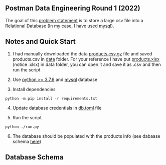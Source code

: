 ## Postman Data Engineering Round 1 (2022)
The goal of this [problem statement](https://drive.google.com/drive/folders/1X3qomdbjWU1oOTbBvxchTzjLMAwYBWFT) is to store a large csv file into a Relational Database (In my case, I have used [mysql](https://www.mysql.com/products/workbench/)).

## Notes and Quick Start
1. I had manually downloaded the data [products.csv.gz](https://doc-14-08-docs.googleusercontent.com/docs/securesc/6pr2dept42cvgih3lgfsarcv6d7624me/oiech7ac2a859sbt6hait2rd7o25ddno/1652593500000/02053056633443036242/11570081877556574219Z/11ACp03VCQY5NElctMq7F5zn23jKrqTZI?e=download&nonce=14hmecqrl5ajq&user=11570081877556574219Z&hash=8qvgide0lvb5to682a4vudlaurn361v8) file and saved products.csv in [data](./data) folder. For your reference I have put [products.xlsx](./data/products.xlsx) (notice .xlsx) in data folder, you can open it and save it as .csv and then run the script

2. Use [python >= 3.7.6](https://www.python.org/downloads/release/python-376/) and [mysql](https://www.mysql.com/products/workbench/) database

3. Install dependencies
```console
python -m pip install -r requirements.txt
```

4. Update database credentials in [db.toml](./db.toml) file

5. Run the script
```console
python ./run.py
```

6. The database should be populated with the products info (see dabaase schema [here](#database-schema))

## Database Schema